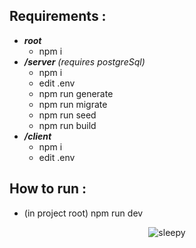 ## Requirements :
- ***root***
    - npm i
- ***/server*** *(requires postgreSql)*
    - npm i
    - edit .env
    - npm run generate
    - npm run migrate
    - npm run seed
    - npm run build
- ***/client***
    - npm i
    - edit .env

## How to run :
- (in project root) npm run dev





<p align="center">
    <img src="https://i.pinimg.com/474x/4d/f6/ff/4df6ff8616d1abc84a921de3425b27b4.jpg" alt="sleepy">
</p>
